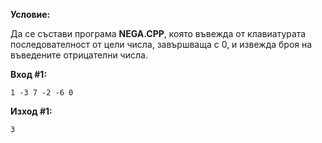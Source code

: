 **Условие:**

Да се състави програма **NEGA.CPP**, която въвежда от клавиатурата последователност от цели числа, завършваща с 0, и извежда броя на въведените отрицателни числа.

**Вход #1:**

	1 -3 7 -2 -6 0

**Изход #1:**

	3
